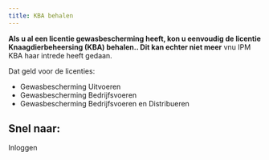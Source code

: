 ```yaml
---
title: KBA behalen
---
```

**Als u al een licentie gewasbescherming heeft, kon u eenvoudig de licentie Knaagdierbeheersing (KBA) behalen.. Dit kan echter niet meer** vnu IPM KBA haar intrede heeft gedaan.

Dat geld voor de licenties:

* Gewasbescherming Uitvoeren
* Gewasbescherming Bedrijfsvoeren
* Gewasbescherming Bedrijfsvoeren en Distribueren

## Snel naar:

<LinkButtonContainer>
<LinkButton to="https://administratie.erkenningen.nl">Inloggen</LinkButton>
</LinkButtonContainer>